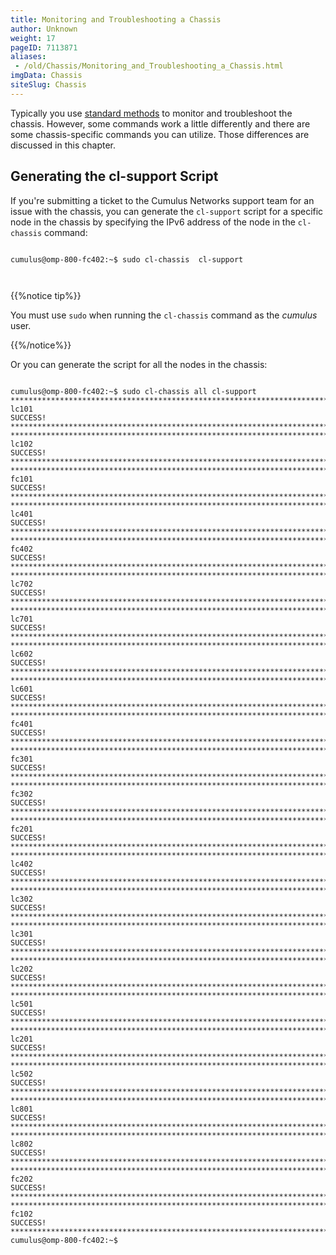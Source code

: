 ```yaml
---
title: Monitoring and Troubleshooting a Chassis
author: Unknown
weight: 17
pageID: 7113871
aliases:
 - /old/Chassis/Monitoring_and_Troubleshooting_a_Chassis.html
imgData: Chassis
siteSlug: Chassis
---
```

Typically you use [standard
methods](/old/Chassis/https://docs.cumulusnetworks.com/display/DOCS/Monitoring+and+Troubleshooting)
to monitor and troubleshoot the chassis. However, some commands work a
little differently and there are some chassis-specific commands you can
utilize. Those differences are discussed in this chapter.

## Generating the cl-support Script

If you're submitting a ticket to the Cumulus Networks support team for
an issue with the chassis, you can generate the `cl-support` script for
a specific node in the chassis by specifying the IPv6 address of the
node in the `cl-chassis` command:

``` 
                   
cumulus@omp-800-fc402:~$ sudo cl-chassis  cl-support
   
    
```

{{%notice tip%}}

You must use `sudo` when running the `cl-chassis` command as the
*cumulus* user.

{{%/notice%}}

Or you can generate the script for all the nodes in the chassis:

``` 
                   
cumulus@omp-800-fc402:~$ sudo cl-chassis all cl-support
********************************************************************************
lc101
SUCCESS!
********************************************************************************
********************************************************************************
lc102
SUCCESS!
********************************************************************************
********************************************************************************
fc101
SUCCESS!
********************************************************************************
********************************************************************************
lc401
SUCCESS!
********************************************************************************
********************************************************************************
fc402
SUCCESS!
********************************************************************************
********************************************************************************
lc702
SUCCESS!
********************************************************************************
********************************************************************************
lc701
SUCCESS!
********************************************************************************
********************************************************************************
lc602
SUCCESS!
********************************************************************************
********************************************************************************
lc601
SUCCESS!
********************************************************************************
********************************************************************************
fc401
SUCCESS!
********************************************************************************
********************************************************************************
fc301
SUCCESS!
********************************************************************************
********************************************************************************
fc302
SUCCESS!
********************************************************************************
********************************************************************************
fc201
SUCCESS!
********************************************************************************
********************************************************************************
lc402
SUCCESS!
********************************************************************************
********************************************************************************
lc302
SUCCESS!
********************************************************************************
********************************************************************************
lc301
SUCCESS!
********************************************************************************
********************************************************************************
lc202
SUCCESS!
********************************************************************************
********************************************************************************
lc501
SUCCESS!
********************************************************************************
********************************************************************************
lc201
SUCCESS!
********************************************************************************
********************************************************************************
lc502
SUCCESS!
********************************************************************************
********************************************************************************
lc801
SUCCESS!
********************************************************************************
********************************************************************************
lc802
SUCCESS!
********************************************************************************
********************************************************************************
fc202
SUCCESS!
********************************************************************************
********************************************************************************
fc102
SUCCESS!
********************************************************************************
cumulus@omp-800-fc402:~$ 
   
    
```
